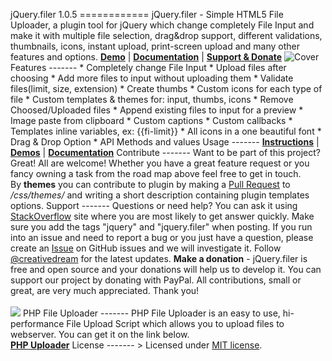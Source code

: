 jQuery.filer 1.0.5 ============ jQuery.filer - Simple HTML5 File Uploader, a plugin tool for jQuery which change completely File Input and make it with multiple file selection, drag&drop support, different validations, thumbnails, icons, instant upload, print-screen upload and many other features and options. <b><a href="http://filer.grandesign.md/" target="blank">Demo</a></b> | <b><a href="http://filer.grandesign.md/#documentation" target="blank">Documentation</a></b> | <b><a href="http://filer.grandesign.md/#support" target="blank">Support & Donate</a></b> ![Cover](http://filer.grandesign.md/images/content/cover2.webp "jQuery.filer") Features ------- * Completely change File Input * Upload files after choosing * Add more files to input without uploading them * Validate files(limit, size, extension) * Create thumbs * Custom icons for each type of file * Custom templates & themes for: input, thumbs, icons * Remove Choosed/Uploaded files * Append existing files to input for a preview * Image paste from clipboard * Custom captions * Custom callbacks * Templates inline variables, ex: {{fi-limit}} * All icons in a one beautiful font * Drag & Drop Option * API Methods and values Usage ------- <b><a href="http://filer.grandesign.md/#instructions" target="blank">Instructions</a></b> | <b><a href="http://filer.grandesign.md/#demos" target="blank">Demos</a></b> | <b><a href="http://filer.grandesign.md/#documentation" target="blank">Documentation</a></b> Contribute ------- Want to be part of this project? Great! All are welcome! Whether you have a great feature request or you fancy owning a task from the road map above feel free to get in touch.<br> By <b>themes</b> you can contribute to plugin by making a <a href="https://github.com/CreativeDream/jquery.filer/pulls" target="_blank">Pull Request</a> to <i>/css/themes/</i> and writing a short description containing plugin templates options. Support ------- Questions or need help? You can ask it using <a href="http://stackoverflow.com/questions/ask?tags=jQuery,jquery.filer" target="_blank">StackOverflow</a> site where you are most likely to get answer quickly. Make sure you add the tags "jquery" and "jquery.filer" when posting. If you run into an issue and need to report a bug or you just have a question, please create an <a href="https://github.com/CreativeDream/jquery.filer/issues" target="_blank">Issue</a> on GitHub issues and we will investigate it. Follow <a href="http://twitter.com/increativedream">@creativedream</a> for the latest updates. <b>Make a donation</b> - jQuery.filer is free and open source and your donations will help us to develop it. You can support our project by donating with PayPal. All contributions, small or great, are very much appreciated. Thank you!<br><br> <a href="https://www.paypal.com/cgi-bin/webscr?cmd=_s-xclick&hosted_button_id=WFVGJ66RW22GJ" target="_blank"><img src="http://grandesign.md/__cr/1445905675_paypal-curved.webp"></a> PHP File Uploader ------- PHP File Uploader is an easy to use, hi-performance File Upload Script which allows you to upload files to webserver. You can get it on the link below.<br><b><a href="https://github.com/CreativeDream/php-uploader" target="blank">PHP Uploader</a></b> License ------- > Licensed under <a href="http://opensource.org/licenses/MIT">MIT license</a>.